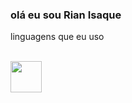 ### olá eu sou Rian Isaque 

linguagens que eu uso
<div style="display: inline_block"><br/>
 <img src="https://cdnjsdelivr.net/gh/devicons/icons/c/c-original.svg" width="50" />
</div>
